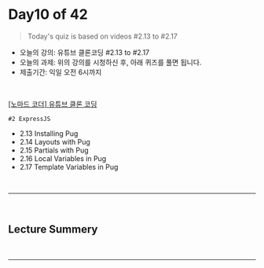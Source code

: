 # Day10 of 42

> Today's quiz is based on videos #2.13 to #2.17

- 오늘의 강의: 유튜브 클론코딩 #2.13 to #2.17
- 오늘의 과제: 위의 강의를 시청하신 후, 아래 퀴즈를 풀면 됩니다.
- 제출기간: 익일 오전 6시까지

<br/>

[[노마드 코더] 유튜브 클론 코딩](https://academy.nomadcoders.co/courses/enrolled/435438)

`#2 ExpressJS`

- 2.13 Installing Pug
- 2.14 Layouts with Pug
- 2.15 Partials with Pug
- 2.16 Local Variables in Pug
- 2.17 Template Variables in Pug

<br/>

---

<br/>

## Lecture Summery

<br/>

---

<br/>
